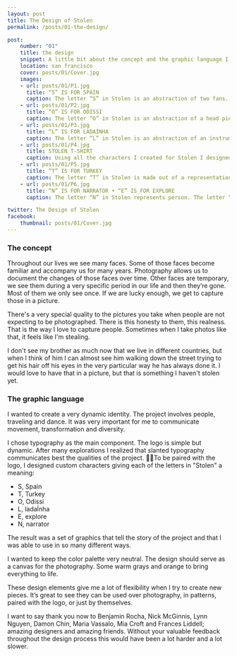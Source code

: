 ```yaml
---
layout: post
title: The Design of Stolen
permalink: /posts/01-the-design/

post:
    number: "01"
    title: the design
    snippet: A little bit about the concept and the graphic language I created for Stolen.
    location: san francisco
    cover: posts/01/Cover.jpg
    images:
    - url: posts/01/P1.jpg
      title: “S” IS FOR SPAIN
      caption: The letter “S” in Stolen is an abstraction of two fans. A fan is used to dance to a palo of flamenco called Guajira.
    - url: posts/01/P2.jpg
      title: “O” IS FOR ODISSI
      caption: The letter “O” in Stolen is an abstraction of a head piece worn by Odissi dancers. Odissi is one of the eight classical dance forms of India.
    - url: posts/01/P3.jpg
      title: “L” IS FOR LADAÍNHA
      caption: The letter “L” in Stolen is an abstraction of an instrument called berimbau. The berimbau accompanies a ladaÍnha, which is a song performed by the most senior member of a capoeria group.  
    - url: posts/01/P4.jpg
      title: STOLEN T-SHIRT
      caption: Using all the characters I created for Stolen I designed a series of t-shirts. This is the design that is going into production and that some of the Stolen supporters will get as part of their rewards. 
    - url: posts/01/P5.jpg
      title: “T” IS FOR TURKEY
      caption: The letter “T” in Stolen is made out of a representation of crochet work that romani women put around scarves. 
    - url: posts/01/P6.jpg
      title: “N” IS FOR NARRATOR • “E” IS FOR EXPLORE 
      caption: The letter “N” in Stolen represents person. The letter “E” is part of a wind rose. 

twitter: The Design of Stolen
facebook:
    thumbnail: posts/01/Cover.jpg
---
```


### The concept

Throughout our lives we see many faces. Some of those faces become familiar and accompany us for many years. Photography allows us to document the changes of those faces over time. Other faces are temporary, we see them during a very specific period in our life and then they’re gone. Most of them we only see once. If we are lucky enough, we get to capture those in a picture.

There's a very special quality to the pictures you take when people are not expecting to be photographed. There is this honesty to them, this realness. That is the way I love to capture people. Sometimes when I take photos like that, it feels like I'm stealing.

I don't see my brother as much now that we live in different countries, but when I think of him I can almost see him walking down the street trying to get his hair off his eyes in the very particular way he has always done it. I would love to have that in a picture, but that is something I haven't stolen yet. 

### The graphic language

I wanted to create a very dynamic identity. The project involves people, traveling and dance. It was very important for me to communicate movement, transformation and diversity. 

I chose typography as the main component. The logo is simple but dynamic. After many explorations I realized that slanted typography communicates best the qualities of the project. To be paired with the logo, I designed custom characters giving each of the letters in "Stolen" a meaning: 

* S, Spain 
* T, Turkey
* O, Odissi
* L, ladaÍnha 
* E, explore
* N, narrator

The result was a set of graphics that tell the story of the project and that I was able to use in so many different ways.

I wanted to keep the color palette very neutral. The design should serve as a canvas for the photography. Some warm grays and orange to bring everything to life. 

These design elements give me a lot of flexibility when I try to create new pieces. It’s great to see they can be used over photography, in patterns, paired with the logo, or just by themselves. 

I want to say thank you now to Benjamin Rocha, Nick McGinnis, Lynn Nguyen, Damon Chin, Maria Vassalo, Mia Croft and Frances Liddell; amazing designers and amazing friends. Without your valuable feedback throughout the design process this would have been a lot harder and a lot slower.
